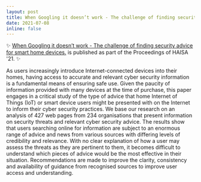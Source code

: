 ```yaml
---
layout: post
title: When Googling it doesn’t work - The challenge of finding security advice for smart home devices - is published.
date: 2021-07-08
inline: false
---
```


:sparkles: [When Googling it doesn’t work - The challenge of finding security advice for smart home devices.](https://kar.kent.ac.uk/88357/) is published as part of the Proceedings of HAISA '21. :sparkles:

As users increasingly introduce Internet-connected devices into their homes, having access to accurate and relevant cyber security information is a fundamental means of ensuring safe use. Given the paucity of information provided with many devices at the time of purchase, this paper engages in a critical study of the type of advice that home Internet of Things (IoT) or smart device users might be presented with on the Internet to inform their cyber security practices. We base our research on an analysis of 427 web pages from 234 organisations that present information on security threats and relevant cyber security advice. The results show that users searching online for information are subject to an enormous range of advice and news from various sources with differing levels of credibility and relevance. With no clear explanation of how a user may assess the threats as they are pertinent to them, it becomes difficult to understand which pieces of advice would be the most effective in their situation. Recommendations are made to improve the clarity, consistency and availability of guidance from recognised sources to improve user access and understanding.

